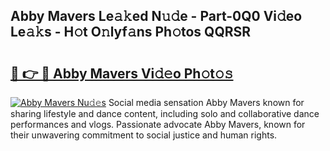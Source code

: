 ## Abby Mavers Le𝚊𝚔ed N𝚞𝚍e - Part-0Q0 Vi𝚍eo Le𝚊𝚔s - H𝚘t O𝚗lyf𝚊ns Ph𝚘tos QQRSR

# <h2><a href="http://hf63qy.feru.top/?c=Abby+Mavers">🔗 👉 🔴 Abby Mavers Vi𝚍𝚎o Ph𝚘t𝚘𝚜</a></h2>

[![Abby Mavers Nu𝚍𝚎s](https://i.imgur.com/0TWrTi3.gif)](http://hf63qy.feru.top/?c=Abby+Mavers)
Social media sensation Abby Mavers known for sharing lifestyle and dance content, including solo and collaborative dance performances and vlogs. Passionate advocate Abby Mavers, known for their unwavering commitment to social justice and human rights. 

